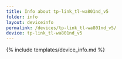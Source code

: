 ```yaml
---
title: Info about tp-link_tl-wa801nd_v5
folder: info
layout: deviceinfo
permalink: /devices/tp-link_tl-wa801nd_v5/
device: tp-link_tl-wa801nd_v5
---
```

{% include templates/device_info.md %}

